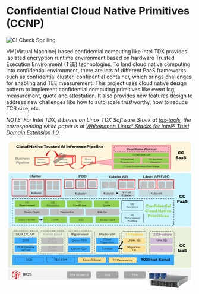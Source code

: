 # Confidential Cloud Native Primitives (CCNP)

![CI Check Spelling](https://github.com/intel/confidential-cloud-native-primitives/actions/workflows/pr-doclint.yaml/badge.svg)

VM(Virtual Machine) based confidential computing like Intel TDX provides isolated encryption runtime environment based on
hardware Trusted Execution Environment (TEE) technologies. To land cloud native computing into confidential environment,
there are lots of different PaaS frameworks such as confidential cluster, confidential container, which brings challenges
for enabling and TEE measurement.
This project uses cloud native design pattern to implement confidential computing primitives like event log, measurement,
quote and attestation. It also provides new features design to address new challenges like how to auto scale trustworthy,
how to reduce TCB size, etc.

_NOTE: For Intel TDX, it bases on Linux TDX Software Stack at [tdx-tools](https://github.com/intel/tdx-tools), the corresponding white
paper is at [Whitepaper: Linux* Stacks for Intel® Trust Domain Extension 1.0](https://www.intel.com/content/www/us/en/content-details/779108/whitepaper-linux-stacks-for-intel-trust-domain-extension-1-0.html)._

![](docs/ccnp_arch.png)